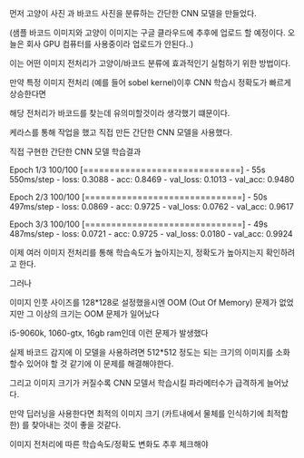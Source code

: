 먼저 고양이 사진 과 바코드 사진을 분류하는 간단한 CNN 모델을 만들었다.

(샘플 바코드 이미지와 고양이 이미지는 구글 클라우드에 추후에 업로드 할 예정이다. 오늘은 회사 GPU 컴퓨터를 사용중이라 업로드가 안된다..)

이는 어떤 이미지 전처리가 고양이/바코드 분류에 효과적인기 실험하기 위한 방법이다.

만약 특정 이미지 전처리 (예를 들어 sobel kernel)이후 CNN 학습시 정확도가 빠르게 상승한다면 

해당 전처리가 바코드를 찾는데 유의미할것이라 생각했기 떄문이다.

케라스를 통해 작업을 했고 직접 만든 간단한 CNN 모델을 사용했다.

직접 구현한 간단한 CNN 모델 학습결과

Epoch 1/3
100/100 [==============================] - 55s 550ms/step - loss: 0.3088 - acc: 0.8469 - val_loss: 0.1013 - val_acc: 0.9480

Epoch 2/3
100/100 [==============================] - 50s 497ms/step - loss: 0.0869 - acc: 0.9725 - val_loss: 0.0762 - val_acc: 0.9617

Epoch 3/3
100/100 [==============================] - 49s 487ms/step - loss: 0.0721 - acc: 0.9725 - val_loss: 0.0180 - val_acc: 0.9924

이제 여러 이미지 전처리를 통해 학습속도가 높아지는지, 정확도가 높아지는지 확인하려고 한다.

그러나

이미지 인풋 사이즈를 128*128로 설정했을시엔 OOM (Out Of Memory) 문제가 없었지만 그 이상의 크기는 OOM 문제가 일어났다

i5-9060k, 1060-gtx, 16gb ram인데 이런 문제가 발생했다 

실제 바코드 감지에 이 모델을 사용하려면 512*512 정도는 되는 크기의 이미지를 소화할수 있어야 할 것 같기에 이 문제를 해결해야한다.

그리고 이미지 크기가 커질수록 CNN 모델서 학습시킬 파라메터수가 급격하게 늘어났다. 

만약 딥러닝을 사용한다면 최적의 이미지 크기 (카트내에서 물체를 인식하기에 최적합한) 를 찾아내는 것이 좋을 것같다.

이미지 전처리에 따른 학습속도/정확도 변화도 추후 체크해야 

